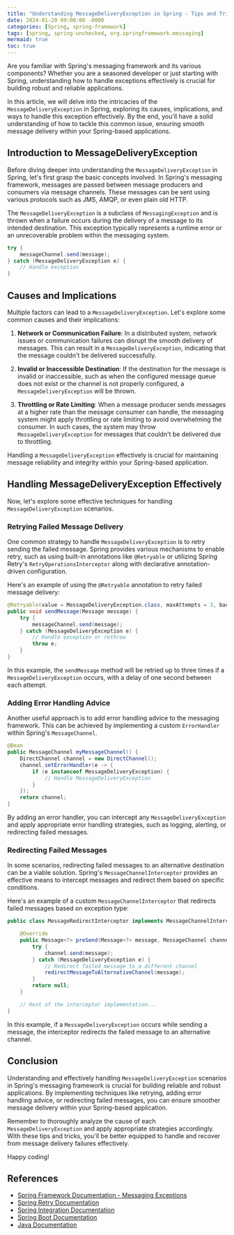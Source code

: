 ```yaml
---
title: "Understanding MessageDeliveryException in Spring - Tips and Tricks for Effective Message Delivery"
date: 2024-01-29 09:00:00 -0000
categories: [Spring, spring-framework]
tags: [spring, spring-unchecked, org.springframework.messaging]
mermaid: true
toc: true
---
```



Are you familiar with Spring's messaging framework and its various components? Whether you are a seasoned developer or just starting with Spring, understanding how to handle exceptions effectively is crucial for building robust and reliable applications.

In this article, we will delve into the intricacies of the `MessageDeliveryException` in Spring, exploring its causes, implications, and ways to handle this exception effectively. By the end, you'll have a solid understanding of how to tackle this common issue, ensuring smooth message delivery within your Spring-based applications.

## Introduction to MessageDeliveryException
Before diving deeper into understanding the `MessageDeliveryException` in Spring, let's first grasp the basic concepts involved. In Spring's messaging framework, messages are passed between message producers and consumers via message channels. These messages can be sent using various protocols such as JMS, AMQP, or even plain old HTTP.

The `MessageDeliveryException` is a subclass of `MessagingException` and is thrown when a failure occurs during the delivery of a message to its intended destination. This exception typically represents a runtime error or an unrecoverable problem within the messaging system.

```java
try {
    messageChannel.send(message);
} catch (MessageDeliveryException e) {
    // Handle exception
}
```

## Causes and Implications
Multiple factors can lead to a `MessageDeliveryException`. Let's explore some common causes and their implications:

1. **Network or Communication Failure**: In a distributed system, network issues or communication failures can disrupt the smooth delivery of messages. This can result in a `MessageDeliveryException`, indicating that the message couldn't be delivered successfully.

2. **Invalid or Inaccessible Destination**: If the destination for the message is invalid or inaccessible, such as when the configured message queue does not exist or the channel is not properly configured, a `MessageDeliveryException` will be thrown.

3. **Throttling or Rate Limiting**: When a message producer sends messages at a higher rate than the message consumer can handle, the messaging system might apply throttling or rate limiting to avoid overwhelming the consumer. In such cases, the system may throw `MessageDeliveryException` for messages that couldn't be delivered due to throttling.

Handling a `MessageDeliveryException` effectively is crucial for maintaining message reliability and integrity within your Spring-based application.

## Handling MessageDeliveryException Effectively
Now, let's explore some effective techniques for handling `MessageDeliveryException` scenarios.

### Retrying Failed Message Delivery
One common strategy to handle `MessageDeliveryException` is to retry sending the failed message. Spring provides various mechanisms to enable retry, such as using built-in annotations like `@Retryable` or utilizing Spring Retry's `RetryOperationsInterceptor` along with declarative annotation-driven configuration.

Here's an example of using the `@Retryable` annotation to retry failed message delivery:

```java
@Retryable(value = MessageDeliveryException.class, maxAttempts = 3, backoff = @Backoff(delay = 1000))
public void sendMessage(Message message) {
    try {
        messageChannel.send(message);
    } catch (MessageDeliveryException e) {
        // Handle exception or rethrow
        throw e;
    }
}
```

In this example, the `sendMessage` method will be retried up to three times if a `MessageDeliveryException` occurs, with a delay of one second between each attempt.

### Adding Error Handling Advice
Another useful approach is to add error handling advice to the messaging framework. This can be achieved by implementing a custom `ErrorHandler` within Spring's `MessageChannel`.

```java
@Bean
public MessageChannel myMessageChannel() {
    DirectChannel channel = new DirectChannel();
    channel.setErrorHandler(e -> {
        if (e instanceof MessageDeliveryException) {
            // Handle MessageDeliveryException
        }
    });
    return channel;
}
```

By adding an error handler, you can intercept any `MessageDeliveryException` and apply appropriate error handling strategies, such as logging, alerting, or redirecting failed messages.

### Redirecting Failed Messages
In some scenarios, redirecting failed messages to an alternative destination can be a viable solution. Spring's `MessageChannelInterceptor` provides an effective means to intercept messages and redirect them based on specific conditions.

Here's an example of a custom `MessageChannelInterceptor` that redirects failed messages based on exception type:

```java
public class MessageRedirectInterceptor implements MessageChannelInterceptor {

    @Override
    public Message<?> preSend(Message<?> message, MessageChannel channel) {
        try {
            channel.send(message);
        } catch (MessageDeliveryException e) {
            // Redirect failed message to a different channel
            redirectMessageToAlternativeChannel(message);
        }
        return null;
    }

    // Rest of the interceptor implementation...
}
```

In this example, if a `MessageDeliveryException` occurs while sending a message, the interceptor redirects the failed message to an alternative channel.

## Conclusion
Understanding and effectively handling `MessageDeliveryException` scenarios in Spring's messaging framework is crucial for building reliable and robust applications. By implementing techniques like retrying, adding error handling advice, or redirecting failed messages, you can ensure smoother message delivery within your Spring-based application.

Remember to thoroughly analyze the cause of each `MessageDeliveryException` and apply appropriate strategies accordingly. With these tips and tricks, you'll be better equipped to handle and recover from message delivery failures effectively.

Happy coding!

## References
- [Spring Framework Documentation - Messaging Exceptions](https://docs.spring.io/spring-framework/docs/current/reference/html/integration.html#spring-integration-exceptions)
- [Spring Retry Documentation](https://docs.spring.io/spring-framework/docs/current/reference/html/integration.html#spring-integration-retry)
- [Spring Integration Documentation](https://docs.spring.io/spring-integration/docs/current/reference/html/overview.html#overview)
- [Spring Boot Documentation](https://docs.spring.io/spring-boot/docs/current/reference/htmlsingle/)
- [Java Documentation](https://docs.oracle.com/en/java/)
